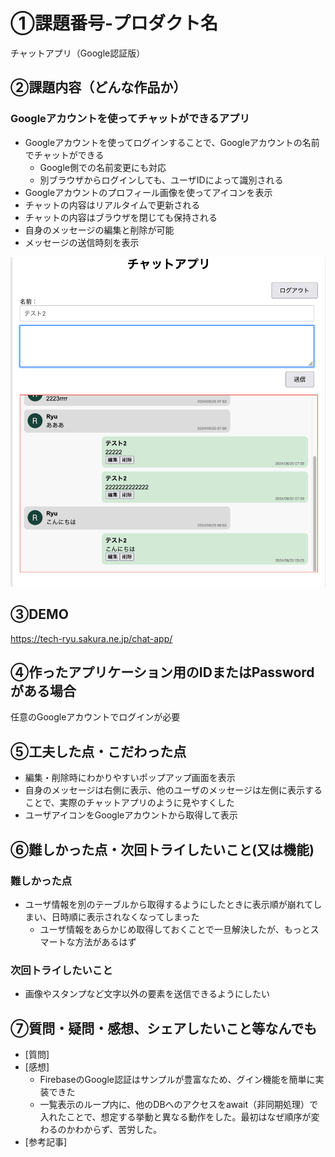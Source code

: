 # ①課題番号-プロダクト名

チャットアプリ（Google認証版）

## ②課題内容（どんな作品か）

### Googleアカウントを使ってチャットができるアプリ

- Googleアカウントを使ってログインすることで、Googleアカウントの名前でチャットができる
  - Google側での名前変更にも対応
  - 別ブラウザからログインしても、ユーザIDによって識別される
- Googleアカウントのプロフィール画像を使ってアイコンを表示
- チャットの内容はリアルタイムで更新される
- チャットの内容はブラウザを閉じても保持される
- 自身のメッセージの編集と削除が可能
- メッセージの送信時刻を表示

![動作イメージ](./demo.png)

## ③DEMO

https://tech-ryu.sakura.ne.jp/chat-app/

## ④作ったアプリケーション用のIDまたはPasswordがある場合

任意のGoogleアカウントでログインが必要

## ⑤工夫した点・こだわった点

- 編集・削除時にわかりやすいポップアップ画面を表示
- 自身のメッセージは右側に表示、他のユーザのメッセージは左側に表示することで、実際のチャットアプリのように見やすくした
- ユーザアイコンをGoogleアカウントから取得して表示

## ⑥難しかった点・次回トライしたいこと(又は機能)

### 難しかった点

- ユーザ情報を別のテーブルから取得するようにしたときに表示順が崩れてしまい、日時順に表示されなくなってしまった
  - ユーザ情報をあらかじめ取得しておくことで一旦解決したが、もっとスマートな方法があるはず

### 次回トライしたいこと

- 画像やスタンプなど文字以外の要素を送信できるようにしたい
  
## ⑦質問・疑問・感想、シェアしたいこと等なんでも

- [質問]
- [感想]
  - FirebaseのGoogle認証はサンプルが豊富なため、グイン機能を簡単に実装できた
  - 一覧表示のループ内に、他のDBへのアクセスをawait（非同期処理）で入れたことで、想定する挙動と異なる動作をした。最初はなぜ順序が変わるのかわからず、苦労した。
- [参考記事]